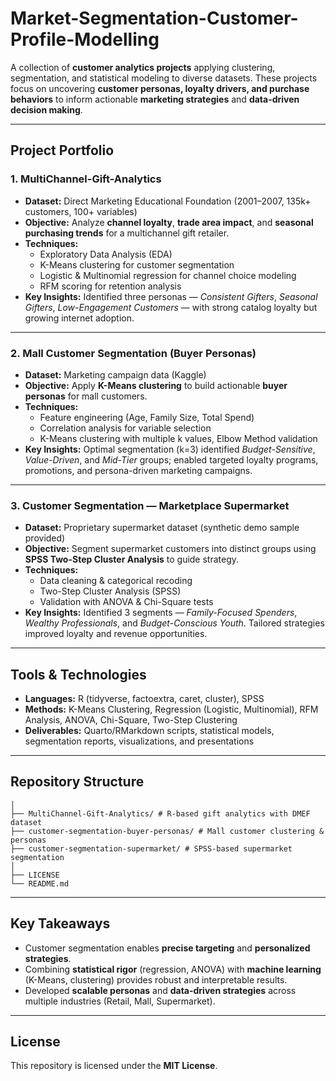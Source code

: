 # Market-Segmentation-Customer-Profile-Modelling  

A collection of **customer analytics projects** applying clustering, segmentation, and statistical modeling to diverse datasets. These projects focus on uncovering **customer personas, loyalty drivers, and purchase behaviors** to inform actionable **marketing strategies** and **data-driven decision making**.  

---

## Project Portfolio  

### 1. MultiChannel-Gift-Analytics  
- **Dataset:** Direct Marketing Educational Foundation (2001–2007, 135k+ customers, 100+ variables)  
- **Objective:** Analyze **channel loyalty**, **trade area impact**, and **seasonal purchasing trends** for a multichannel gift retailer.  
- **Techniques:**  
  - Exploratory Data Analysis (EDA)  
  - K-Means clustering for customer segmentation  
  - Logistic & Multinomial regression for channel choice modeling  
  - RFM scoring for retention analysis  
- **Key Insights:** Identified three personas — *Consistent Gifters*, *Seasonal Gifters*, *Low-Engagement Customers* — with strong catalog loyalty but growing internet adoption.  

---

### 2. Mall Customer Segmentation (Buyer Personas)  
- **Dataset:** Marketing campaign data (Kaggle)  
- **Objective:** Apply **K-Means clustering** to build actionable **buyer personas** for mall customers.  
- **Techniques:**  
  - Feature engineering (Age, Family Size, Total Spend)  
  - Correlation analysis for variable selection  
  - K-Means clustering with multiple k values, Elbow Method validation  
- **Key Insights:** Optimal segmentation (k=3) identified *Budget-Sensitive*, *Value-Driven*, and *Mid-Tier* groups; enabled targeted loyalty programs, promotions, and persona-driven marketing campaigns.  

---

### 3. Customer Segmentation — Marketplace Supermarket  
- **Dataset:** Proprietary supermarket dataset (synthetic demo sample provided)  
- **Objective:** Segment supermarket customers into distinct groups using **SPSS Two-Step Cluster Analysis** to guide strategy.  
- **Techniques:**  
  - Data cleaning & categorical recoding  
  - Two-Step Cluster Analysis (SPSS)  
  - Validation with ANOVA & Chi-Square tests  
- **Key Insights:** Identified 3 segments — *Family-Focused Spenders*, *Wealthy Professionals*, and *Budget-Conscious Youth*. Tailored strategies improved loyalty and revenue opportunities.  

---

## Tools & Technologies  
- **Languages:** R (tidyverse, factoextra, caret, cluster), SPSS  
- **Methods:** K-Means Clustering, Regression (Logistic, Multinomial), RFM Analysis, ANOVA, Chi-Square, Two-Step Clustering  
- **Deliverables:** Quarto/RMarkdown scripts, statistical models, segmentation reports, visualizations, and presentations  

---

## Repository Structure  
```Market-Segmentation-Customer-Profile-Modelling/
│
├── MultiChannel-Gift-Analytics/ # R-based gift analytics with DMEF dataset
├── customer-segmentation-buyer-personas/ # Mall customer clustering & personas
├── customer-segmentation-supermarket/ # SPSS-based supermarket segmentation
│
├── LICENSE
└── README.md
```

---

## Key Takeaways  
- Customer segmentation enables **precise targeting** and **personalized strategies**.  
- Combining **statistical rigor** (regression, ANOVA) with **machine learning** (K-Means, clustering) provides robust and interpretable results.  
- Developed **scalable personas** and **data-driven strategies** across multiple industries (Retail, Mall, Supermarket).  

---

## License  
This repository is licensed under the **MIT License**.  
